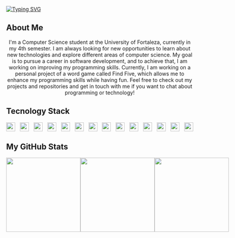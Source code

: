 <a href="https://git.io/typing-svg"><img src="https://readme-typing-svg.demolab.com?font=Fira+Code&size=30&duration=3000&pause=500&color=A9FEF7&background=FF000300&center=true&vCenter=true&multiline=true&repeat=true&width=1100&height=90&lines=Hi!+I'm+Sara;A+Computer+Science+Student" alt="Typing SVG" /></a>

## About Me

<p align="center">
I'm a Computer Science student at the University of Fortaleza, currently in my 4th semester. I am always looking for new opportunities to learn about new technologies and explore different areas of computer science. My goal is to pursue a career in software development, and to achieve that, I am working on improving my programming skills. Currently, I am working on a personal project of a word game called Find Five, which allows me to enhance my programming skills while having fun. Feel free to check out my projects and repositories and get in touch with me if you want to chat about programming or technology!
</p>

## Tecnology Stack 

<div align="center" style="display: flex; justify-content: space-between; ">
  <img src="https://img.shields.io/badge/html5-%23E34F26.svg?logo=html5&logoColor=white" height="24em" />
  <img src="https://img.shields.io/badge/css3-%231572B6.svg?logo=css3&logoColor=white" height="24em" />
  <img src="https://img.shields.io/badge/javascript-%23323330.svg?logo=javascript&logoColor=%23F7DF1E" height="24em" />
  <img src="https://img.shields.io/badge/React-20232A?style=for-the-badge&logo=react&logoColor=61DAFB" height="24em" />
  <img src="https://img.shields.io/badge/php-%23777BB4.svg?logo=php&logoColor=white" height="24em" />
  <img src="https://img.shields.io/badge/java-%23ED8B00.svg?logo=java&logoColor=white" height="24em" />
  <img src="https://img.shields.io/badge/python-3670A0?logo=python&logoColor=ffdd54" height="24em" />
  <img src="https://img.shields.io/badge/kotlin-%230095D5.svg?logo=kotlin&logoColor=white" height="24em" />
  <img src="https://img.shields.io/badge/c++-%2300599C.svg?logo=c%2B%2B&logoColor=white" height="24em" />
  <img src="https://img.shields.io/badge/node.js-6DA55F?logo=node.js&logoColor=whit" height="24em" />
  <img src="https://img.shields.io/badge/django-%23092E20.svg?logo=django&logoColor=white" height="24em" />
  <img src="https://img.shields.io/badge/mysql-%2300f.svg?logo=mysql&logoColor=white" height="24em" />
  <img src="https://img.shields.io/badge/sqlite-%2307405e.svg?logo=sqlite&logoColor=white" height="24em" />
  <img src="https://img.shields.io/badge/firebase-%23039BE5.svg?logo=firebase" height="24em" />
</div>

## My GitHub Stats

<div style="display: flex; align-items: center;" align="center">
  <img height="200px" src="https://github-readme-stats.vercel.app/api?username=Sarapessoa&theme=radical"/>
  <img height="200px" src="https://github-readme-stats.vercel.app/api/top-langs/?username=Sarapessoa&theme=radical"/>
  <img height="200px" src="http://github-readme-streak-stats.herokuapp.com?user=Sarapessoa&theme=radical"/>
</div>
